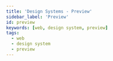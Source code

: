 ```yaml
---
title: 'Design Systems - Preview'
sidebar_label: 'Preview'
id: preview
keywords: [web, design system, preview]
tags:
  - web
  - design system
  - preview
---
```


<design-system-editor class="ds-preview">
  <design-system-preview></design-system-preview>
  <design-system-export slot="export"></design-system-export>
</design-system-editor>